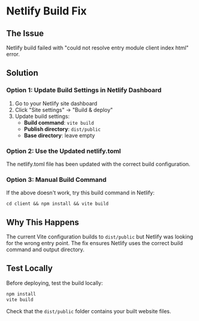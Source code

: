 # Netlify Build Fix

## The Issue
Netlify build failed with "could not resolve entry module client index html" error.

## Solution

### Option 1: Update Build Settings in Netlify Dashboard
1. Go to your Netlify site dashboard
2. Click "Site settings" → "Build & deploy"
3. Update build settings:
   - **Build command**: `vite build`
   - **Publish directory**: `dist/public`
   - **Base directory**: leave empty

### Option 2: Use the Updated netlify.toml
The netlify.toml file has been updated with the correct build configuration.

### Option 3: Manual Build Command
If the above doesn't work, try this build command in Netlify:
```
cd client && npm install && vite build
```

## Why This Happens
The current Vite configuration builds to `dist/public` but Netlify was looking for the wrong entry point. The fix ensures Netlify uses the correct build command and output directory.

## Test Locally
Before deploying, test the build locally:
```bash
npm install
vite build
```
Check that the `dist/public` folder contains your built website files.